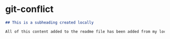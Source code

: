 # git-conflict

  ```md
  ## This is a subheading created locally

  All of this content added to the readme file has been added from my local Git repository.
  ```